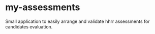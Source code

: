 # my-assessments
Small application to easily arrange and validate hhrr assessments for candidates evaluation.
